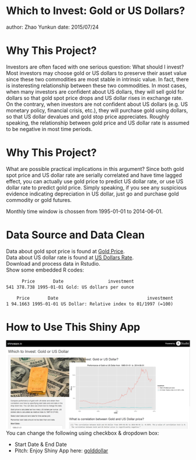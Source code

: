 Which to Invest: Gold or US Dollars?
========================================================
author: Zhao Yunkun
date: 2015/07/24

Why This Project?
========================================================
Investors are often faced with one serious question: What should I invest? Most investors may choose gold or US dollars to preserve their asset value since these two commodities are most stable in intrinsic value. In fact, there is insteresting relationship between these two commodities. In most cases, when many investors are confident about US dollars, they will sell gold for dollars so that gold spot price drops and US dollar rises in exchange rate. On the contrary, when investors are not confident about US dollars (e.g. US monetary policy, financial crisis, etc.), they will purchase gold using dollars, so that US dollar devalues and gold stop price appreciates. Roughly speaking, the relationship between gold price and US dollar rate is assumed to be negative in most time periods.

Why This Project?
========================================================
What are possible practical implications in this argument? Since both gold spot price and US dollar rate are serially correlated and have time lagged effect, you can actually use gold price to predict US dollar rate, or use US dollar rate to predict gold price. Simply speaking, if you see any suspicious evidence indicating depreciation in US dollar, just go and purchase gold commodity or gold futures.

Monthly time window is chossen from 1995-01-01 to 2014-06-01.

Data Source and Data Clean
========================================================
Data about gold spot price is found at [Gold Price](http://data.okfn.org/data/core/gold-prices).  
Data about US dollar rate is found at [US Dollars Rate](https://research.stlouisfed.org/fred2/series/DTWEXB/downloaddata).  
Download and process data in Rstudio.   
Show some embedded R codes:




```
      Price       Date                 investment
541 378.738 1995-01-01 Gold: US dollars per ounce
```

```
    Price       Date                                  investment
1 94.1663 1995-01-01 US Dollar: Relative index to 01/1997 (=100)
```

How to Use This Shiny App <golddollar>
========================================================
!["app"](shinyapp.png)  
You can change the following using checkbox & dropdown box:  
* Start Date & End Date  
* Pitch: Enjoy Shiny App here:  [golddollar](https://ximenglate.shinyapps.io/golddollar)

